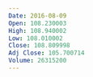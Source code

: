 ```yaml
---
Date: 2016-08-09
Open: 108.230003
High: 108.940002
Low: 108.010002
Close: 108.809998
Adj Close: 105.700714
Volume: 26315200
---
```

